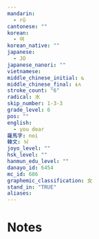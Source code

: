 ```yaml
---
mandarin:
  - rǔ
cantonese: ""
korean:
  - 여
korean_native: ""
japanese:
  - JO
japanese_nanori: ""
vietnamese:
middle_chinese_initial: ȵ
middle_chinese_final: ɨʌ
stroke_count: "6"
radical: 水
skip_number: 1-3-3
grade_level: 6
pos: ""
english:
  - you dear
羅馬字: noi
韓文: 뇌
joyo_level: ""
hsk_level: ""
hanmun_edu_level: ""
danayo_id: 6454
mc_id: 686
graphemic_classification: 女
stand_in: "TRUE"
aliases:
---
```


# Notes
